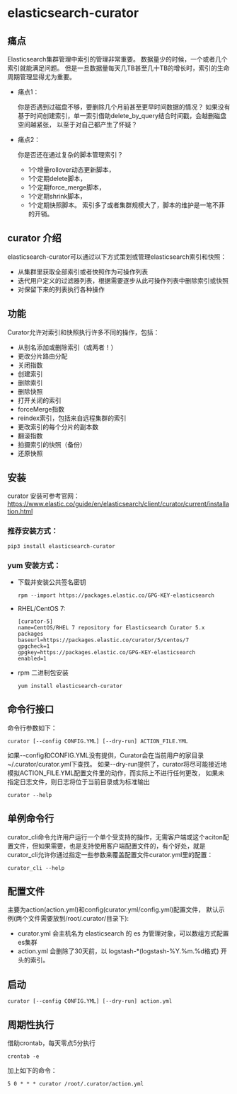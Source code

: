 # elasticsearch-curator

## 痛点

Elasticsearch集群管理中索引的管理非常重要。
数据量少的时候，一个或者几个索引就能满足问题。
但是一旦数据量每天几TB甚至几十TB的增长时，索引的生命周期管理显得尤为重要。

- 痛点1：

    你是否遇到过磁盘不够，要删除几个月前甚至更早时间数据的情况？
    如果没有基于时间创建索引，单一索引借助delete_by_query结合时间戳，会越删磁盘空间越紧张，
    以至于对自己都产生了怀疑？

- 痛点2：

    你是否还在通过复杂的脚本管理索引？
    - 1个增量rollover动态更新脚本，
    - 1个定期delete脚本，
    - 1个定期force_merge脚本，
    - 1个定期shrink脚本，
    - 1个定期快照脚本。
    索引多了或者集群规模大了，脚本的维护是一笔不菲的开销。
   

## curator 介绍

elasticsearch-curator可以通过以下方式策划或管理elasticsearch索引和快照：

- 从集群里获取全部索引或者快照作为可操作列表
- 迭代用户定义的过滤器列表，根据需要逐步从此可操作列表中删除索引或快照
- 对保留下来的列表执行各种操作

## 功能
   
Curator允许对索引和快照执行许多不同的操作，包括：
   
- 从别名添加或删除索引（或两者！）
- 更改分片路由分配
- 关闭指数
- 创建索引
- 删除索引
- 删除快照
- 打开关闭的索引
- forceMerge指数
- reindex索引，包括来自远程集群的索引
- 更改索引的每个分片的副本数
- 翻滚指数
- 拍摄索引的快照（备份）
- 还原快照

## 安装

curator 安装可参考官网：https://www.elastic.co/guide/en/elasticsearch/client/curator/current/installation.html
   
### 推荐安装方式：

    pip3 install elasticsearch-curator
    
### yum 安装方式：

- 下载并安装公共签名密钥
    
      rpm --import https://packages.elastic.co/GPG-KEY-elasticsearch
      
- RHEL/CentOS 7:

      [curator-5]
      name=CentOS/RHEL 7 repository for Elasticsearch Curator 5.x packages
      baseurl=https://packages.elastic.co/curator/5/centos/7
      gpgcheck=1
      gpgkey=https://packages.elastic.co/GPG-KEY-elasticsearch
      enabled=1      

- rpm 二进制包安装

      yum install elasticsearch-curator

## 命令行接口

命令行参数如下：

    curator [--config CONFIG.YML] [--dry-run] ACTION_FILE.YML
   
如果--config和CONFIG.YML没有提供，Curator会在当前用户的家目录~/.curator/curator.yml下查找。
如果--dry-run提供了，curator将尽可能接近地模拟ACTION_FILE.YML配置文件里的动作，而实际上不进行任何更改，
如果未指定日志文件，则日志将位于当前目录或为标准输出

    curator --help
    
## 单例命令行

curator_cli命令允许用户运行一个单个受支持的操作，无需客户端或这个aciton配置文件，但如果需要，也是支持使用客户端配置文件的，有个好处，就是curator_cli允许你通过指定一些参数来覆盖配置文件curator.yml里的配置：

    curator_cli --help

## 配置文件

主要为action(action.yml)和config(curator.yml/config.yml)配置文件，
默认示例(两个文件需要放到/root/.curator/目录下): 

- curator.yml 会主机名为 elasticsearch 的 es 为管理对象，可以数组方式配置es集群
- action.yml 会删除了30天前，以 logstash-*(logstash-%Y.%m.%d格式) 开头的索引。

## 启动

    curator [--config CONFIG.YML] [--dry-run] action.yml
    
## 周期性执行
    
  借助crontab，每天零点5分执行
    
    crontab -e
    
  加上如下的命令：
    
    5 0 * * * curator /root/.curator/action.yml